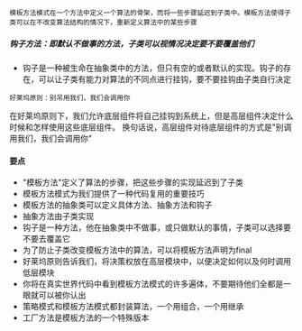 ```text
模板方法模式在一个方法中定义一个算法的骨架，而将一些步骤延迟到子类中。模板方法使得子类可以在不改变算法结构的情况下，重新定义算法中的某些步骤
```


##### 钩子方法：即默认不做事的方法，子类可以视情况决定要不要覆盖他们
- 钩子是一种被生命在抽象类中的方法，但只有空的或者默认的实现。钩子的存在，可以让子类有能力对算法的不同点进行挂钩，要不要挂钩由子类自行决定

```text
好莱坞原则：别吊用我们，我们会调用你
```
在好莱坞原则下，我们允许底层组件将自己挂钩到系统上，但是高层组件决定什么时候和怎样使用这些底层组件。
换句话说，高层组件对待底层组件的方式是"别调用我们，我们会调用你"


#### 要点
- "模板方法"定义了算法的步骤，把这些步骤的实现延迟到了子类
- 模板方法模式为我们提供了一种代码复用的重要技巧
- 模板方法的抽象类可以定义具体方法、抽象方法和钩子
- 抽象方法由子类实现
- 钩子是一种方法，他在抽象类中不做事，或只做默认的事情，子类可以选择要不要去覆盖它
- 为了防止子类改变模板方法中的算法，可以将模板方法声明为final
- 好莱坞原则告诉我们，将决策权放在高层模块中，以便决定如何以及何时调用低层模块
- 你将在真实世界代码中看到模板方法模式的许多遍体，不要期待他们全都是一眼就可以被你认出
- 策略模式和模板方法模式都封装算法，一个用组合，一个用继承
- 工厂方法是模板方法的一个特殊版本